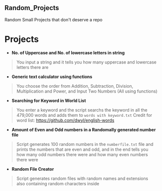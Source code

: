## Random_Projects
Random Small Projects that don't deserve a repo


# Projects
* **No. of Uppercase and No. of lowercase letters in string**
> You input a string and it tells you how many uppercase and lowercase letters there are

* **Generic text calculator using functions**
> You choose the order from Addition, Subtraction, Division, Multiplication and Power, and Input Two Numbers (All using functions)

* **Searching for Keyword in World List**
> You enter a keyword and the script searchs the keyword in all the 479,000 words and adds them to `words with keyword.txt`
> Credit for word list: https://github.com/dwyl/english-words

* **Amount of Even and Odd numbers in a Randomally generated number file**
> Script generates 100 random numbers in the `numberfile.txt` file and prints the numbers that are even and odd, and in the end tells you how many odd numbers there were and how many even numbers there were

* **Random File Creator**
> Script generates random files with random names and extensions also containing random characters inside 
